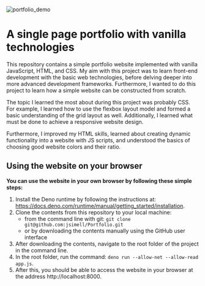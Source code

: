 ![portfolio_demo](https://github.com/jsimell/Portfolio/assets/96237825/2bc798dc-5778-4179-9af7-c4583eab668f)

# A single page portfolio with vanilla technologies

This repository contains a simple portfolio website implemented with vanilla JavaScript, HTML, and CSS. My aim with this project was to learn front-end development with the basic web technologies, before delving deeper into more advanced development frameworks. Furthermore, I wanted to do this project to learn how a simple website can be constructed from scratch. 

The topic I learned the most about during this project was probably CSS. For example, I learned how to use the flexbox layout model and formed a basic understanding of the grid layout as well. Additionally, I learned what must be done to achieve a responsive website design.

Furthermore, I improved my HTML skills, learned about creating dynamic functionality into a website with JS scripts, and understood the basics of choosing good website colors and their ratio. 

## Using the website on your browser

**You can use the website in your own browser by following these simple steps:**
1. Install the Deno runtime by following the instructions at: https://docs.deno.com/runtime/manual/getting_started/installation.
2. Clone the contents from this repository to your local machine:
     - from the command line with git: `git clone git@github.com:jsimell/Portfolio.git`
     - or by downloading the contents manually using the GitHub user interface
4. After downloading the contents, navigate to the root folder of the project in the command line.
5. In the root folder, run the command: `deno run --allow-net --allow-read app.js`.
6. After this, you should be able to access the website in your browser at the address http://localhost:8000.
